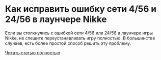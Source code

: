 # Как исправить ошибку сети 4/56 и 24/56 в лаунчере Nikke



Если вы столкнулись с ошибкой сети 4/56 или 24/56 в лаунчере игры Nikke, не спешите переустанавливать игру полностью. В большинстве случаев, есть более простой способ решить эту проблему.

[Читать статью полностью](https://xyberbara.com/gaming/4-56-24-56-nikke/)
